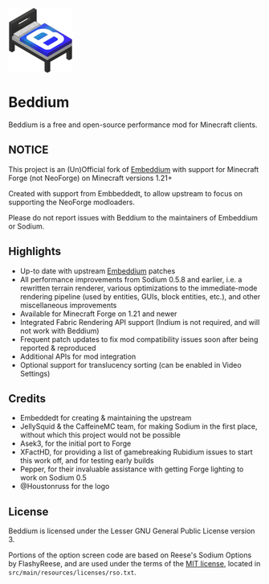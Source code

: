 <img src="src/main/resources/icon.png" width="128">

# Beddium

Beddium is a free and open-source performance mod for Minecraft clients. 

## NOTICE
This project is an (Un)Official fork of [Embeddium](https://github.com/embeddedt/embeddium) with support for Minecraft Forge (not NeoForge) on Minecraft versions 1.21+

Created with support from Embbeddedt, to allow upstream to focus on supporting the NeoForge modloaders.

Please do not report issues with Beddium to the maintainers of Embeddium or Sodium.

## Highlights

* Up-to date with upstream [Embeddium](https://github.com/embeddedt/embeddium) patches
* All performance improvements from Sodium 0.5.8 and earlier, i.e. a rewritten terrain renderer, various optimizations to the immediate-mode rendering pipeline (used by entities, GUIs, block entities, etc.), and other miscellaneous improvements
* Available for Minecraft Forge on 1.21 and newer
* Integrated Fabric Rendering API support (Indium is not required, and will not work with Beddium)
* Frequent patch updates to fix mod compatibility issues soon after being reported & reproduced
* Additional APIs for mod integration
* Optional support for translucency sorting (can be enabled in Video Settings)

## Credits

* Embeddedt for creating & maintaining the upstream
* JellySquid & the CaffeineMC team, for making Sodium in the first place, without which this project would not be possible
* Asek3, for the initial port to Forge
* XFactHD, for providing a list of gamebreaking Rubidium issues to start this work off, and for testing early builds
* Pepper, for their invaluable assistance with getting Forge lighting to work on Sodium 0.5
* @Houstonruss for the logo

## License

Beddium is licensed under the Lesser GNU General Public License version 3.

Portions of the option screen code are based on Reese's Sodium Options by FlashyReese, and are used under the terms of
the [MIT license](https://opensource.org/license/mit), located in `src/main/resources/licenses/rso.txt`. 
